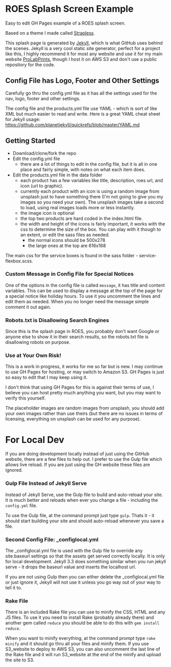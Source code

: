 # ROES Splash Screen Example
Easy to edit GH Pages example of a ROES splash screen.

Based on a theme I made called [Strapless](http://rdyar.github.io/strapless/).

This splash page is generated by [Jekyll](http://jekyllrb.com/), which is what GitHub uses behind the scenes. Jekyll is a very cool static site generator, perfect for a project like this, I highly recommend it for most any website and use it for my main website [ProLabPrints](https://prolabprints.com/), though I host it on AWS S3 and don't use a public repository for the code.

## Config File has Logo, Footer and Other Settings

Carefully go thru the config.yml file as it has all the settings used for the nav, logo, footer and other settings.

The config file and the products.yml file use YAML - which is sort of like XML but much easier to read and write. Here is a great YAML cheat sheet for Jekyll usage: https://github.com/planetjekyll/quickrefs/blob/master/YAML.md

## Getting Started

- Download/clone/fork the repo
- Edit the config.yml file
	- there are a lot of things to edit in the config file, but it is all in one place and fairly simple, with notes on what each item does.
- Edit the products.yml file in the data folder
  - each product has a few variables like title, description, roes url, and icon (url to graphic).
  - currently each product with an icon is using a random image from unsplash just to have something there (I'm not going to give you my images so you need your own). The unsplash images take a second to load, using real images loads more or less instantly.
  - the image icon is optional
  - the top two products are hard coded in the index.html file.
  - the width and height of the icons is fairly important, it works with the css to determine the size of the box. You can play with it though to an extent, or edit the sass files as needed.
    - the normal icons should be 500x278
    - the large ones at the top are 616x168

The main css for the service boxes is found in the sass folder - service-flexbox.scss.

### Custom Message in Config File for Special Notices

One of the options in the config file is called `message`, it has title and content variables. This can be used to display a message at the top of the page for a special notice like holiday hours. To use it you uncomment the lines and edit them as needed. When you no longer need the message simple comment it out again.

### Robots.txt is Disallowing Search Engines

Since this is the splash page in ROES, you probably don't want Google or anyone else to show it in their search results, so the robots.txt file is disallowing robots on purpose.

### Use at Your Own Risk!

This is a work in progress, it works for me so far but is new. I may continue to use GH Pages for hosting, or may switch to Amazon S3. GH Pages is just so easy to edit that I may keep using it.

I don't think that using GH Pages for this is against their terms of use, I believe you can host pretty much anything you want, but you may want to verify this yourself.

The placeholder images are random images from unsplash, you should add your own images rather than use theirs (but there are no issues in terms of licensing, everything on unsplash can be used for any purpose).

# For Local Dev

If you are doing development locally instead of just using the GitHub website, there are a few files to help out. I prefer to use the Gulp file which allows live reload. If you are just using the GH website these files are ignored.

### Gulp File Instead of Jekyll Serve

Instead of Jekyll Serve, use the Gulp file to build and auto-reload your site. It is much better and reloads when ever you change a file - including the `config.yml` file.

To use the Gulp file, at the command prompt just type `gulp`. Thats it - it should start building your site and should auto-reload whenever you save a file.

### Second Config File: _configlocal.yml

The _configlocal.yml file is used with the Gulp file to override any site.baseurl settings so that the assets get served correctly locally. It is only for local development. Jekyll 3.3 does something similar when you run jekyll serve - it drops the baseurl value and inserts the localhost url.

If you are not using Gulp then you can either delete the _configlocal.yml file or just ignore it, Jekyll will not use it unless you go way out of your way to tell it to.

### Rake File

There is an included Rake file you can use to minify the CSS, HTML and any JS files. To use it you need to install Rake (probably already there) and another gem called `reduce` you should be able to do this with `gem install reduce`.

When you want to minify everything, at the command prompt type `rake minify` and it should go thru all your files and minify them. If you use S3_website to deploy to AWS S3, you can also uncomment the last line of the Rake file and it will run S3_website at the end of the minify and upload the site to S3.
